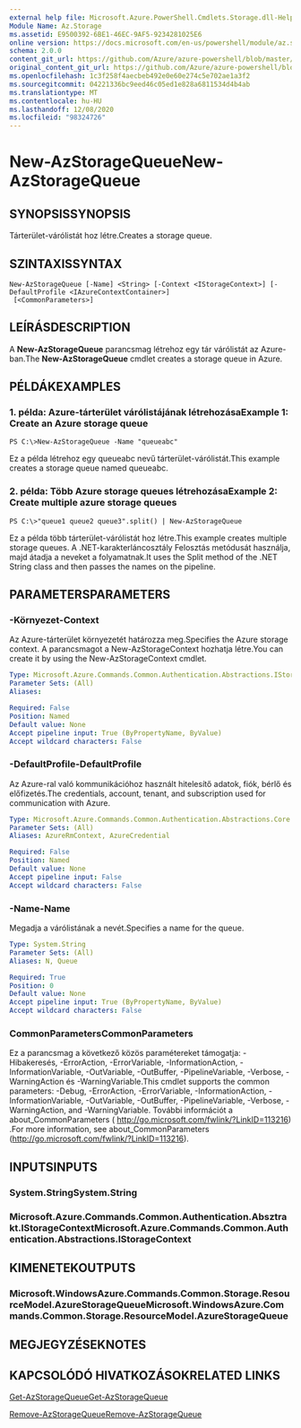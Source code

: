 ```yaml
---
external help file: Microsoft.Azure.PowerShell.Cmdlets.Storage.dll-Help.xml
Module Name: Az.Storage
ms.assetid: E9500392-6BE1-46EC-9AF5-9234281025E6
online version: https://docs.microsoft.com/en-us/powershell/module/az.storage/new-azstoragequeue
schema: 2.0.0
content_git_url: https://github.com/Azure/azure-powershell/blob/master/src/Storage/Storage.Management/help/New-AzStorageQueue.md
original_content_git_url: https://github.com/Azure/azure-powershell/blob/master/src/Storage/Storage.Management/help/New-AzStorageQueue.md
ms.openlocfilehash: 1c3f258f4aecbeb492e0e60e274c5e702ae1a3f2
ms.sourcegitcommit: 04221336bc9eed46c05ed1e828a6811534d4b4ab
ms.translationtype: MT
ms.contentlocale: hu-HU
ms.lasthandoff: 12/08/2020
ms.locfileid: "98324726"
---
```

# <span data-ttu-id="a4339-101">New-AzStorageQueue</span><span class="sxs-lookup"><span data-stu-id="a4339-101">New-AzStorageQueue</span></span>

## <span data-ttu-id="a4339-102">SYNOPSIS</span><span class="sxs-lookup"><span data-stu-id="a4339-102">SYNOPSIS</span></span>
<span data-ttu-id="a4339-103">Tárterület-várólistát hoz létre.</span><span class="sxs-lookup"><span data-stu-id="a4339-103">Creates a storage queue.</span></span>

## <span data-ttu-id="a4339-104">SZINTAXIS</span><span class="sxs-lookup"><span data-stu-id="a4339-104">SYNTAX</span></span>

```
New-AzStorageQueue [-Name] <String> [-Context <IStorageContext>] [-DefaultProfile <IAzureContextContainer>]
 [<CommonParameters>]
```

## <span data-ttu-id="a4339-105">LEÍRÁS</span><span class="sxs-lookup"><span data-stu-id="a4339-105">DESCRIPTION</span></span>
<span data-ttu-id="a4339-106">A **New-AzStorageQueue** parancsmag létrehoz egy tár várólistát az Azure-ban.</span><span class="sxs-lookup"><span data-stu-id="a4339-106">The **New-AzStorageQueue** cmdlet creates a storage queue in Azure.</span></span>

## <span data-ttu-id="a4339-107">PÉLDÁK</span><span class="sxs-lookup"><span data-stu-id="a4339-107">EXAMPLES</span></span>

### <span data-ttu-id="a4339-108">1. példa: Azure-tárterület várólistájának létrehozása</span><span class="sxs-lookup"><span data-stu-id="a4339-108">Example 1: Create an Azure storage queue</span></span>
```
PS C:\>New-AzStorageQueue -Name "queueabc"
```

<span data-ttu-id="a4339-109">Ez a példa létrehoz egy queueabc nevű tárterület-várólistát.</span><span class="sxs-lookup"><span data-stu-id="a4339-109">This example creates a storage queue named queueabc.</span></span>

### <span data-ttu-id="a4339-110">2. példa: Több Azure storage queues létrehozása</span><span class="sxs-lookup"><span data-stu-id="a4339-110">Example 2: Create multiple azure storage queues</span></span>
```
PS C:\>"queue1 queue2 queue3".split() | New-AzStorageQueue
```

<span data-ttu-id="a4339-111">Ez a példa több tárterület-várólistát hoz létre.</span><span class="sxs-lookup"><span data-stu-id="a4339-111">This example creates multiple storage queues.</span></span>
<span data-ttu-id="a4339-112">A .NET-karakterláncosztály Felosztás metódusát használja, majd átadja a neveket a folyamatnak.</span><span class="sxs-lookup"><span data-stu-id="a4339-112">It uses the Split method of the .NET String class and then passes the names on the pipeline.</span></span>

## <span data-ttu-id="a4339-113">PARAMETERS</span><span class="sxs-lookup"><span data-stu-id="a4339-113">PARAMETERS</span></span>

### <span data-ttu-id="a4339-114">-Környezet</span><span class="sxs-lookup"><span data-stu-id="a4339-114">-Context</span></span>
<span data-ttu-id="a4339-115">Az Azure-tárterület környezetét határozza meg.</span><span class="sxs-lookup"><span data-stu-id="a4339-115">Specifies the Azure storage context.</span></span>
<span data-ttu-id="a4339-116">A parancsmagot a New-AzStorageContext hozhatja létre.</span><span class="sxs-lookup"><span data-stu-id="a4339-116">You can create it by using the New-AzStorageContext cmdlet.</span></span>

```yaml
Type: Microsoft.Azure.Commands.Common.Authentication.Abstractions.IStorageContext
Parameter Sets: (All)
Aliases:

Required: False
Position: Named
Default value: None
Accept pipeline input: True (ByPropertyName, ByValue)
Accept wildcard characters: False
```

### <span data-ttu-id="a4339-117">-DefaultProfile</span><span class="sxs-lookup"><span data-stu-id="a4339-117">-DefaultProfile</span></span>
<span data-ttu-id="a4339-118">Az Azure-ral való kommunikációhoz használt hitelesítő adatok, fiók, bérlő és előfizetés.</span><span class="sxs-lookup"><span data-stu-id="a4339-118">The credentials, account, tenant, and subscription used for communication with Azure.</span></span>

```yaml
Type: Microsoft.Azure.Commands.Common.Authentication.Abstractions.Core.IAzureContextContainer
Parameter Sets: (All)
Aliases: AzureRmContext, AzureCredential

Required: False
Position: Named
Default value: None
Accept pipeline input: False
Accept wildcard characters: False
```

### <span data-ttu-id="a4339-119">-Name</span><span class="sxs-lookup"><span data-stu-id="a4339-119">-Name</span></span>
<span data-ttu-id="a4339-120">Megadja a várólistának a nevét.</span><span class="sxs-lookup"><span data-stu-id="a4339-120">Specifies a name for the queue.</span></span>

```yaml
Type: System.String
Parameter Sets: (All)
Aliases: N, Queue

Required: True
Position: 0
Default value: None
Accept pipeline input: True (ByPropertyName, ByValue)
Accept wildcard characters: False
```

### <span data-ttu-id="a4339-121">CommonParameters</span><span class="sxs-lookup"><span data-stu-id="a4339-121">CommonParameters</span></span>
<span data-ttu-id="a4339-122">Ez a parancsmag a következő közös paramétereket támogatja: -Hibakeresés, -ErrorAction, -ErrorVariable, -InformationAction, -InformationVariable, -OutVariable, -OutBuffer, -PipelineVariable, -Verbose, -WarningAction és -WarningVariable.</span><span class="sxs-lookup"><span data-stu-id="a4339-122">This cmdlet supports the common parameters: -Debug, -ErrorAction, -ErrorVariable, -InformationAction, -InformationVariable, -OutVariable, -OutBuffer, -PipelineVariable, -Verbose, -WarningAction, and -WarningVariable.</span></span> <span data-ttu-id="a4339-123">További információt a about_CommonParameters ( http://go.microsoft.com/fwlink/?LinkID=113216) .</span><span class="sxs-lookup"><span data-stu-id="a4339-123">For more information, see about_CommonParameters (http://go.microsoft.com/fwlink/?LinkID=113216).</span></span>

## <span data-ttu-id="a4339-124">INPUTS</span><span class="sxs-lookup"><span data-stu-id="a4339-124">INPUTS</span></span>

### <span data-ttu-id="a4339-125">System.String</span><span class="sxs-lookup"><span data-stu-id="a4339-125">System.String</span></span>

### <span data-ttu-id="a4339-126">Microsoft.Azure.Commands.Common.Authentication.Absztrakt.IStorageContext</span><span class="sxs-lookup"><span data-stu-id="a4339-126">Microsoft.Azure.Commands.Common.Authentication.Abstractions.IStorageContext</span></span>

## <span data-ttu-id="a4339-127">KIMENETEK</span><span class="sxs-lookup"><span data-stu-id="a4339-127">OUTPUTS</span></span>

### <span data-ttu-id="a4339-128">Microsoft.WindowsAzure.Commands.Common.Storage.ResourceModel.AzureStorageQueue</span><span class="sxs-lookup"><span data-stu-id="a4339-128">Microsoft.WindowsAzure.Commands.Common.Storage.ResourceModel.AzureStorageQueue</span></span>

## <span data-ttu-id="a4339-129">MEGJEGYZÉSEK</span><span class="sxs-lookup"><span data-stu-id="a4339-129">NOTES</span></span>

## <span data-ttu-id="a4339-130">KAPCSOLÓDÓ HIVATKOZÁSOK</span><span class="sxs-lookup"><span data-stu-id="a4339-130">RELATED LINKS</span></span>

[<span data-ttu-id="a4339-131">Get-AzStorageQueue</span><span class="sxs-lookup"><span data-stu-id="a4339-131">Get-AzStorageQueue</span></span>](./Get-AzStorageQueue.md)

[<span data-ttu-id="a4339-132">Remove-AzStorageQueue</span><span class="sxs-lookup"><span data-stu-id="a4339-132">Remove-AzStorageQueue</span></span>](./Remove-AzStorageQueue.md)


